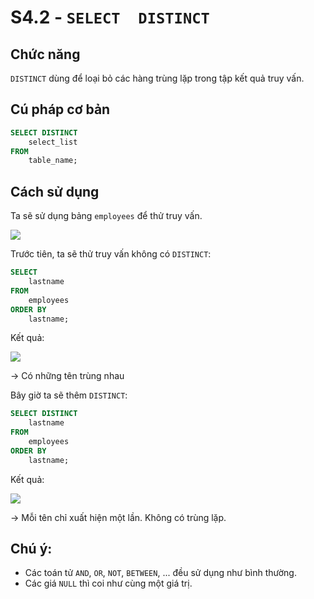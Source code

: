 # S4.2 - `SELECT  DISTINCT`

## Chức năng
`DISTINCT`  dùng để loại bỏ các hàng trùng lặp trong tập kết quả truy vấn.

## Cú pháp cơ bản
```sql
SELECT DISTINCT
    select_list
FROM
    table_name;
```

## Cách sử dụng
Ta sẽ sử dụng bảng `employees` để thử truy vấn.

<img src = "https://i.imgur.com/KWTyRMo.png">

Trước tiên, ta sẽ thử truy vấn không có `DISTINCT`:
```sql
SELECT 
    lastname
FROM
    employees
ORDER BY 
    lastname;
```
Kết quả:

<img src = "https://i.imgur.com/CWpiRkQ.png">

-> Có những tên trùng nhau

Bây giờ ta sẽ thêm `DISTINCT`:
```sql
SELECT DISTINCT
    lastname
FROM
    employees
ORDER BY 
    lastname;
```
Kết quả:

<img src = "https://i.imgur.com/WOZfiS2.png">

-> Mỗi tên chỉ xuất hiện một lần. Không có trùng lặp.

## Chú ý:
- Các toán tử `AND`, `OR`, `NOT`, `BETWEEN`, ... đều sử dụng như bình thường.
- Các giá `NULL` thì coi như cùng một giá trị.